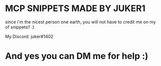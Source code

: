 # MCP SNIPPETS MADE BY JUKER1
since i'm the nicest person one earth, you will not have to credit me on my of snippets!! :)

My Discord: juker#1402
# And yes you can DM me for help :)
